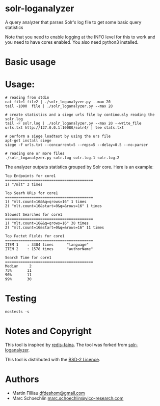 solr-loganalyzer
=================

A query analyzer that parses Solr's log file to get some basic query statistics 

Note that you need to enable logging at the INFO level for this to
work and you need to have cores enabled. You also need python3 installed.

Basic usage
===========

# Usage:
```
# reading from stdin
cat file1 file2 | ./solr_loganalyzer.py --max 20
tail -1000  file | ./solr_loganalyzer.py --max 20

# create statistics and a siege urls file by continously reading the solr.log 
tail -F solr.log | ./solr_loganalyzer.py --max 20 --write_file urls.txt http://127.0.0.1:10080/solr4/ | tee stats.txt

# perform a siege loadtest by using the urs file
apt-get install siege
siege -f urls.txt --concurrent=5 --reps=5 --delay=0.5 --no-parser

# reading one or more files
./solr_loganalyzer.py solr.log solr.log.1 solr.log.2
```

The analyzer outputs statistics grouped by Solr core. Here is an example:

```
Top Endpoints for core1
========================================
1) "/mlt" 3 times
   
Top Searh URLs for core1
========================================
1) "mlt.count=16&&q=qrows=16" 1 times
2) "mlt.count=16&start=0&q=&rows=16" 1 times
   
Slowest Searches for core1
========================================
1) "mlt.count=16&&q=qrows=16" 30 times
2) "mlt.count=16&start=0&q=&rows=16" 11 times
   
Top Factet Fields for core1
========================================
ITEM 1    : 3384 times      "language"
ITEM 2    : 1578 times      "authorName"
   
Search Time for core1
========================================
Median     2
75%       11
90%       11
99%       30
```

# Testing

```
nostests -s
```

Notes and Copyright
===================

This tool is inspired by [redis-faina](https://github.com/Instagram/redis-faina).
The tool was forked from [solr-loganalyzer](https://github.com/dfdesho/solr-loganalyzer).

This tool is distributed with the [BSD-2 Licence](LICENCE).

Authors
=======

* Martin Filliau <dfdeshom@gmail.com>
* Marc Schoechlin <marc.schoechlin@vico-research.com>


